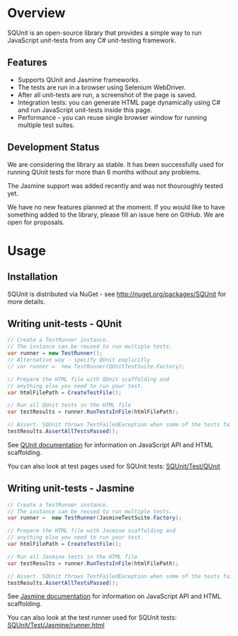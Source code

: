# Overview

SQUnit is an open-source library that provides a simple way to run JavaScript unit-tests from any C# unit-testing framework.

## Features

- Supports QUnit and Jasmine frameworks.
- The tests are run in a browser using Selenium WebDriver.
- After all unit-tests are run, a screenshot of the page is saved.
- Integration tests: you can generate HTML page dynamically using C# and run JavaScript unit-tests inside this page.
- Performance - you can reuse single browser window for running multiple test suites.

## Development Status

We are considering the library as stable. It has been successfully used for running QUnit tests for more than 6 months without any problems.

The Jasmine support was added recently and was not thouroughly tested yet.

We have no new features planned at the moment. If you would like to have something added to the library, please fill an issue here on GitHub. We are open for proposals.

# Usage

## Installation

SQUnit is distributed via NuGet - see http://nuget.org/packages/SQUnit for more details.

## Writing unit-tests - QUnit

```csharp
// Create a TestRunner instance.
// The instance can be reused to run multiple tests.
var runner = new TestRunner();
// Alternative way - specify QUnit explicitly
// var runner =  new TestRunner(QUnitTestSuite.Factory);

// Prepare the HTML file with QUnit scaffolding and
// anything else you need to run your test.
var htmlFilePath = CreateTestFile();

// Run all QUnit tests in the HTML file
var testResults = runner.RunTestsInFile(htmlFilePath);

// Assert. SQUnit throws TestFailedException when some of the tests failed.
testResults.AssertAllTestsPassed();
```

See [QUnit documentation](http://docs.jquery.com/QUnit) for information on JavaScript API and HTML scaffolding.

You can also look at test pages used for SQUnit tests: [SQUnit/Test/QUnit](https://github.com/Sqdw/SQUnit/tree/master/SQUnit/Test/QUnit)

## Writing unit-tests - Jasmine

```csharp
// Create a TestRunner instance.
// The instance can be reused to run multiple tests.
var runner =  new TestRunner(JasmineTestSuite.Factory);

// Prepare the HTML file with Jasmine scaffolding and
// anything else you need to run your test.
var htmlFilePath = CreateTestFile();

// Run all Jasmine tests in the HTML file
var testResults = runner.RunTestsInFile(htmlFilePath);

// Assert. SQUnit throws TestFailedException when some of the tests failed.
testResults.AssertAllTestsPassed();
```

See [Jasmine documentation](https://jasmine.github.io/pages/docs_home.html) for information on JavaScript API and HTML scaffolding.

You can also look at the test runner used for SQUnit tests: [SQUnit/Test/Jasmine/runner.html](https://github.com/Sqdw/SQUnit/tree/master/SQUnit/Test/Jasmine/runner.html)
